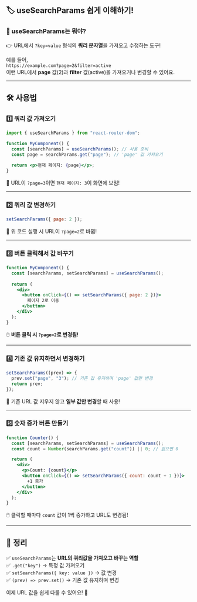 ## 🏷️ useSearchParams 쉽게 이해하기!

### 📌 useSearchParams는 뭐야?
👉 URL에서 `?key=value` 형식의 **쿼리 문자열**을 가져오고 수정하는 도구!

예를 들어,  
`https://example.com?page=2&filter=active`  
이런 URL에서 **page** 값(2)과 **filter** 값(active)을 가져오거나 변경할 수 있어요.

---

## 🛠️ 사용법  

### 1️⃣ **쿼리 값 가져오기**
```jsx
import { useSearchParams } from "react-router-dom";

function MyComponent() {
  const [searchParams] = useSearchParams(); // 사용 준비
  const page = searchParams.get("page"); // 'page' 값 가져오기

  return <p>현재 페이지: {page}</p>;
}
```
🔹 URL이 `?page=3`이면 `현재 페이지: 3`이 화면에 보임!

---

### 2️⃣ **쿼리 값 변경하기**
```jsx
setSearchParams({ page: 2 });
```
🔹 위 코드 실행 시 URL이 `?page=2`로 바뀜!

---

### 3️⃣ **버튼 클릭해서 값 바꾸기**
```jsx
function MyComponent() {
  const [searchParams, setSearchParams] = useSearchParams();
  
  return (
    <div>
      <button onClick={() => setSearchParams({ page: 2 })}>
        페이지 2로 이동
      </button>
    </div>
  );
}
```
🖱️ **버튼 클릭 시 `?page=2`로 변경됨!**

---

### 4️⃣ **기존 값 유지하면서 변경하기**
```jsx
setSearchParams((prev) => {
  prev.set("page", "3"); // 기존 값 유지하며 'page' 값만 변경
  return prev;
});
```
🔹 기존 URL 값 지우지 않고 **일부 값만 변경**할 때 사용!  

---

### 5️⃣ **숫자 증가 버튼 만들기**
```jsx
function Counter() {
  const [searchParams, setSearchParams] = useSearchParams();
  const count = Number(searchParams.get("count")) || 0; // 없으면 0

  return (
    <div>
      <p>Count: {count}</p>
      <button onClick={() => setSearchParams({ count: count + 1 })}>
        +1 증가
      </button>
    </div>
  );
}
```
🖱️ 클릭할 때마다 `count` 값이 1씩 증가하고 URL도 변경됨!  

---

## 🎯 정리  
✅ `useSearchParams`는 **URL의 쿼리값을 가져오고 바꾸는 역할**  
✅ `.get("key")` → 특정 값 가져오기  
✅ `setSearchParams({ key: value })` → 값 변경  
✅ `(prev) => prev.set()` → 기존 값 유지하며 변경  

이제 URL 값을 쉽게 다룰 수 있어요! 🚀

